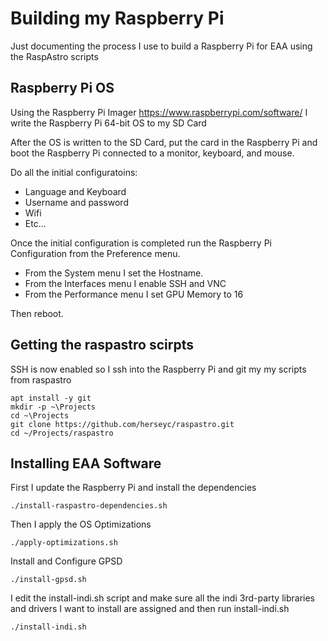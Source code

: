 # Building my Raspberry Pi

Just documenting the process I use to build a Raspberry Pi for EAA using the RaspAstro scripts

## Raspberry Pi OS
Using the Raspberry Pi Imager https://www.raspberrypi.com/software/ I write the Raspberry Pi 64-bit OS to my SD Card

After the OS is written to the SD Card, put the card in the Raspberry Pi and boot the Raspberry Pi connected to a monitor, keyboard, and mouse.

Do all the initial configuratoins:
- Language and Keyboard
- Username and password
- Wifi
- Etc...

Once the initial configuration is completed run the Raspberry Pi Configuration from the Preference menu.  
- From the System menu I set the Hostname.  
- From the Interfaces menu I enable SSH and VNC
- From the Performance menu I set GPU Memory to 16


Then reboot.

## Getting the raspastro scirpts

SSH is now enabled so I ssh into the Raspberry Pi and git my my scripts from raspastro

```
apt install -y git 
mkdir -p ~\Projects
cd ~\Projects
git clone https://github.com/herseyc/raspastro.git
cd ~/Projects/raspastro
```

## Installing EAA Software

First I update the Raspberry Pi and install the dependencies
```
./install-raspastro-dependencies.sh
```

Then I apply the OS Optimizations
```
./apply-optimizations.sh
```

Install and Configure GPSD
```
./install-gpsd.sh
```

I edit the install-indi.sh script and make sure all the indi 3rd-party libraries and drivers I want to install are assigned and then run install-indi.sh
```
./install-indi.sh
```



